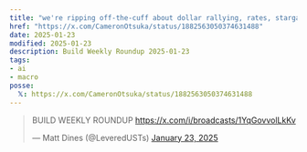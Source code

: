 ```yaml
---
title: "we're ripping off-the-cuff about dollar rallying, rates, stargate, and deepseek. listen in 👇"
href: "https://x.com/CameronOtsuka/status/1882563050374631488"
date: 2025-01-23
modified: 2025-01-23
description: Build Weekly Roundup 2025-01-23
tags:
- ai
- macro
posse:
  𝕏: https://x.com/CameronOtsuka/status/1882563050374631488
---
```


> BUILD WEEKLY ROUNDUP https://x.com/i/broadcasts/1YqGovvolLkKv
>
> — Matt Dines (@LeveredUSTs) [January 23, 2025](https://twitter.com/LeveredUSTs/status/1882561482535436387)

